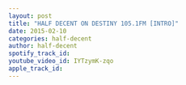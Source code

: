 ```yaml
---
layout: post
title: "HALF DECENT ON DESTINY 105.1FM [INTRO]"
date: 2015-02-10
categories: half-decent
author: half-decent
spotify_track_id: 
youtube_video_id: IYTzymK-zqo
apple_track_id: 
---
```

